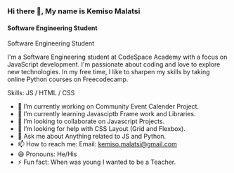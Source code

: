 ### Hi there 👋, My name is Kemiso Malatsi
#### Software Engineering Student
Software Engineering Student

I'm a Software Engineering student at CodeSpace Academy with a focus on JavaScript development. I'm passionate about coding and love to explore new technologies. In my free time, I like to sharpen my skills by taking online Python courses on Freecodecamp.

Skills:  JS / HTML / CSS

- 🔭 I’m currently working on Community Event Calender Project. 
- 🌱 I’m currently learning Javasciptb Frame work and Libraries. 
- 👯 I’m looking to collaborate on Javascript Projects. 
- 🤔 I’m looking for help with CSS Layout (Grid and Flexbox). 
- 💬 Ask me about Anything related to JS and Python. 
- 📫 How to reach me: Email: kemiso.malatsi@gmail.com 
- 😄 Pronouns: He/His 
- ⚡ Fun fact: When was young I wanted to be a Teacher. 


 


